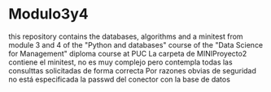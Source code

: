 # Modulo3y4
this repository contains the databases, algorithms and a minitest from module 3 and 4 of the "Python and databases" course of the "Data Science for Management" diploma course at PUC
La carpeta de MINIProyecto2 contiene el minitest, no es muy complejo pero contempla todas las consulttas solicitadas de forma correcta
Por razones obvias de seguridad no está especificada la passwd del conector con la base de datos

